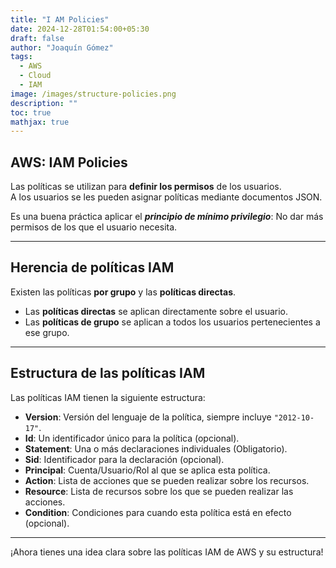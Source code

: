 ```yaml
---
title: "I AM Policies"
date: 2024-12-28T01:54:00+05:30
draft: false
author: "Joaquín Gómez"
tags:
  - AWS
  - Cloud
  - IAM
image: /images/structure-policies.png
description: ""
toc: true
mathjax: true
---
```


## AWS: IAM Policies

Las políticas se utilizan para **definir los permisos** de los usuarios.  
A los usuarios se les pueden asignar políticas mediante documentos JSON.

Es una buena práctica aplicar el **_principio de mínimo privilegio_**: No dar más permisos de los que el usuario necesita. 

---

## Herencia de políticas IAM

Existen las políticas **por grupo** y las **políticas directas**.

- Las **políticas directas** se aplican directamente sobre el usuario.
- Las **políticas de grupo** se aplican a todos los usuarios pertenecientes a ese grupo.

---

## Estructura de las políticas IAM

Las políticas IAM tienen la siguiente estructura:

- **Version**: Versión del lenguaje de la política, siempre incluye `"2012-10-17"`.
- **Id**: Un identificador único para la política (opcional).
- **Statement**: Una o más declaraciones individuales (Obligatorio).
- **Sid**: Identificador para la declaración (opcional).
- **Principal**: Cuenta/Usuario/Rol al que se aplica esta política.
- **Action**: Lista de acciones que se pueden realizar sobre los recursos.
- **Resource**: Lista de recursos sobre los que se pueden realizar las acciones.
- **Condition**: Condiciones para cuando esta política está en efecto (opcional).

---

¡Ahora tienes una idea clara sobre las políticas IAM de AWS y su estructura!
